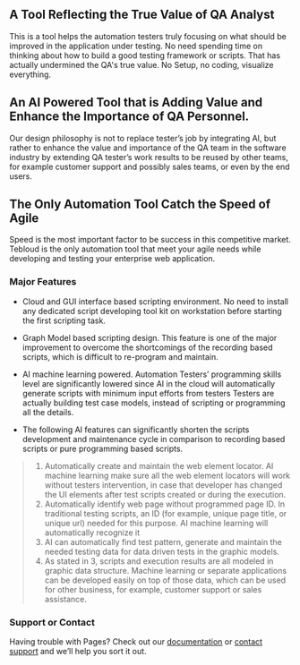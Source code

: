 ## A Tool Reflecting the True Value of QA Analyst  

This is a tool helps the automation testers truly focusing on what should be improved in the application under testing. No need spending time on thinking about how to build a good testing framework or scripts. That has actually undermined the QA's true value. No Setup, no coding, visualize everything.

## An AI Powered Tool that is Adding Value and Enhance the Importance of QA Personnel.  

Our design philosophy is not to replace tester’s job by integrating AI, but rather to enhance the value and importance of the QA team in the software industry by extending QA tester’s work results to be reused by other teams, for example customer support and possibly sales teams, or even by the end users.

## The Only Automation Tool Catch the Speed of Agile

Speed is the most important factor to be success in this competitive market. Tebloud is the only automation tool that meet your agile needs while developing and testing your enterprise web application.
  
### Major Features

* Cloud and GUI interface based scripting environment. No need to install any dedicated script developing tool kit on workstation before starting the first scripting task.

* Graph Model based scripting design. This feature is one of the major improvement to overcome the shortcomings of the recording based scripts, which is difficult to re-program and maintain. 

* AI machine learning powered. Automation Testers’ programming skills level are significantly lowered since AI in the cloud will automatically generate scripts with minimum input efforts from testers Testers are actually building test case models, instead of scripting or programming all the details. 

* The following AI features can significantly shorten the scripts development and maintenance cycle in comparison to recording based scripts or pure programming based scripts.
> 1. Automatically create and maintain the web element locator. AI machine learning make sure all the web element locators will work without testers intervention, in case that developer has changed the UI elements after test scripts created or during the execution.
> 2. Automatically identify web page without programmed page ID. In traditional testing scripts, an ID (for example, unique page title, or  unique url) needed for this purpose. AI machine learning will automatically recognize it
> 3. AI can automatically find test pattern, generate and maintain the needed testing data for data driven tests in the graphic models.
> 4. As stated in 3, scripts and execution results are all modeled in graphic data structure. Machine learning or separate applications can be developed easily on top of those data, which can be used for other business, for example, customer support or sales assistance.

### Support or Contact

Having trouble with Pages? Check out our [documentation](https://help.github.com/categories/github-pages-basics/) or [contact support](https://github.com/contact) and we’ll help you sort it out.
